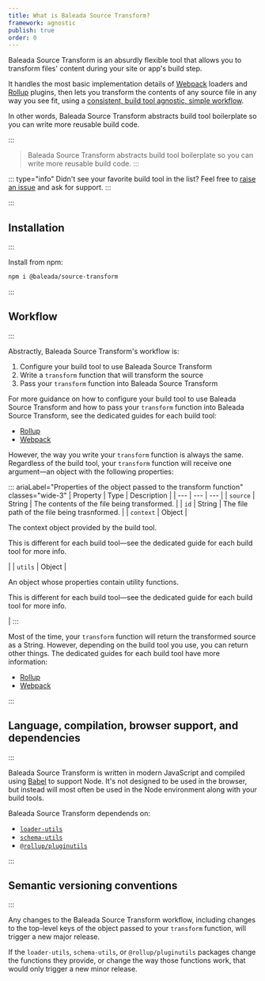 ```yaml
---
title: What is Baleada Source Transform?
framework: agnostic
publish: true
order: 0
---
```


Baleada Source Transform is an absurdly flexible tool that allows you to transform files' content during your site or app's build step.

It handles the most basic implementation details of [Webpack](https://webpack.js.org/) loaders and [Rollup](https://rollupjs.org/) plugins, then lets you transform the contents of any source file in any way you see fit, using a [consistent, build tool agnostic, simple workflow](#workflow).

In other words, Baleada Source Transform abstracts build tool boilerplate so you can write more reusable build code.

:::
> Baleada Source Transform abstracts build tool boilerplate so you can write more reusable build code.
:::

::: type="info"
Didn't see your favorite build tool in the list? Feel free to [raise an issue](https://gitlab.com/baleada/source-transform/issues) and ask for support.
:::

<!-- To see a practical application of Baleada Source Transform, [check out how Baleada Prose uses it to load Markdown files](/docs/prose/using-with-markdown), replacing standard HTML elements with feature-rich components. -->

:::
## Installation
:::

Install from npm:

```bash
npm i @baleada/source-transform
```


:::
## Workflow
:::

Abstractly, Baleada Source Transform's workflow is:
1. Configure your build tool to use Baleada Source Transform
2. Write a `transform` function that will transform the source
3. Pass your `transform` function into Baleada Source Transform

For more guidance on how to configure your build tool to use Baleada Source Transform and how to pass your `transform` function into Baleada Source Transform, see the dedicated guides for each build tool:
- [Rollup](/docs/source-transform/using-with-Rollup)
- [Webpack](/docs/source-transform/using-with-Webpack)

However, the way you write your `transform` function is always the same. Regardless of the build tool, your `transform` function will receive one argument—an object with the following properties:

::: ariaLabel="Properties of the object passed to the transform function" classes="wide-3"
| Property | Type | Description |
| --- | --- | --- |
| `source` | String | The contents of the file being transformed. |
| `id` | String | The file path of the file being trasnformed. |
| `context` | Object | <p>The context object provided by the build tool.</p><p>This is different for each build tool—see the dedicated guide for each build tool for more info.</p> |
| `utils` | Object | <p>An object whose properties contain utility functions.</p><p>This is different for each build tool—see the dedicated guide for each build tool for more info.</p> |
:::

Most of the time, your `transform` function will return the transformed source as a String. However, depending on the build tool you use, you can return other things. The dedicated guides for each build tool have more information:
- [Rollup](/docs/source-transform/using-with-Rollup)
- [Webpack](/docs/source-transform/using-with-Webpack)


:::
## Language, compilation, browser support, and dependencies
:::

Baleada Source Transform is written in modern JavaScript and compiled using [Babel](https://babeljs.io) to support Node. It's not designed to be used in the browser, but instead will most often be used in the Node environment along with your build tools.

Baleada Source Transform dependends on:
- [`loader-utils`](https://github.com/webpack/loader-utils)
- [`schema-utils`](https://github.com/webpack/schema-utils)
- [`@rollup/pluginutils`](https://github.com/rollup/plugins/tree/master/packages/pluginutils)


:::
## Semantic versioning conventions
:::

Any changes to the Baleada Source Transform workflow, including changes to the top-level keys of the object passed to your `transform` function, will trigger a new major release.

If the `loader-utils`, `schema-utils`, or `@rollup/pluginutils` packages change the functions they provide, or change the way those functions work, that would only trigger a new minor release.
